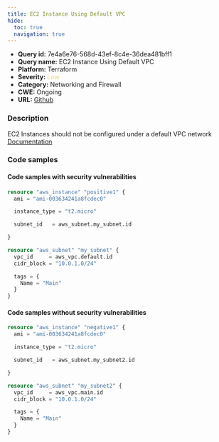 ```yaml
---
title: EC2 Instance Using Default VPC
hide:
  toc: true
  navigation: true
---
```


-   **Query id:** 7e4a6e76-568d-43ef-8c4e-36dea481bff1
-   **Query name:** EC2 Instance Using Default VPC
-   **Platform:** Terraform
-   **Severity:** <span style="color:#edd57e">Low</span>
-   **Category:** Networking and Firewall
-   **CWE:** Ongoing
-   **URL:** [Github](https://github.com/DataDog/kics/tree/master/assets/queries/terraform/aws/ec2_instance_using_default_vpc)

### Description
EC2 Instances should not be configured under a default VPC network<br>
[Documentation](https://registry.terraform.io/providers/hashicorp/aws/latest/docs/resources/instance#subnet_id)

### Code samples
#### Code samples with security vulnerabilities
```tf title="Positive test num. 1 - tf file" hl_lines="6"
resource "aws_instance" "positive1" {
  ami = "ami-003634241a8fcdec0"

  instance_type = "t2.micro"

  subnet_id   = aws_subnet.my_subnet.id

}

resource "aws_subnet" "my_subnet" {
  vpc_id     = aws_vpc.default.id
  cidr_block = "10.0.1.0/24"

  tags = {
    Name = "Main"
  }
}

```


#### Code samples without security vulnerabilities
```tf title="Negative test num. 1 - tf file"
resource "aws_instance" "negative1" {
  ami = "ami-003634241a8fcdec0"

  instance_type = "t2.micro"

  subnet_id   = aws_subnet.my_subnet2.id

}

resource "aws_subnet" "my_subnet2" {
  vpc_id     = aws_vpc.main.id
  cidr_block = "10.0.1.0/24"

  tags = {
    Name = "Main"
  }
}

```
